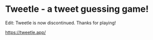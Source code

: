 # Tweetle - a tweet guessing game!

Edit: Tweetle is now discontinued. Thanks for playing!






https://tweetle.app/
